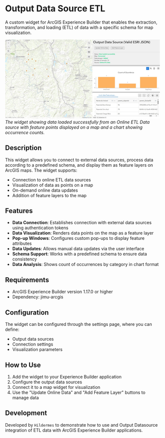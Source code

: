 # Output Data Source ETL

A custom widget for ArcGIS Experience Builder that enables the extraction, transformation, and loading (ETL) of data with a specific schema for map visualization.

![Output Data Source ETL Widget Screenshot](./assets/widget-screenshot.jpg)
*The widget showing data loaded successfully from an Online ETL Data source with feature points displayed on a map and a chart showing occurrence counts.*

## Description

This widget allows you to connect to external data sources, process data according to a predefined schema, and display them as feature layers on ArcGIS maps. The widget supports:

- Connection to online ETL data sources
- Visualization of data as points on a map
- On-demand online data updates
- Addition of feature layers to the map

## Features

- **Data Connection**: Establishes connection with external data sources using authentication tokens
- **Data Visualization**: Renders data points on the map as a feature layer
- **Pop-up Windows**: Configures custom pop-ups to display feature attributes
- **Data Updates**: Allows manual data updates via the user interface
- **Schema Support**: Works with a predefined schema to ensure data consistency
- **Data Analysis**: Shows count of occurrences by category in chart format

## Requirements

- ArcGIS Experience Builder version 1.17.0 or higher
- Dependency: jimu-arcgis

## Configuration

The widget can be configured through the settings page, where you can define:

- Output data sources
- Connection settings
- Visualization parameters

## How to Use

1. Add the widget to your Experience Builder application
2. Configure the output data sources
3. Connect it to a map widget for visualization
4. Use the "Update Online Data" and "Add Feature Layer" buttons to manage data

## Development

Developed by `Hildermes` to demonstrate how to use and Output Datasource integration of ETL data with ArcGIS Experience Builder applications.
